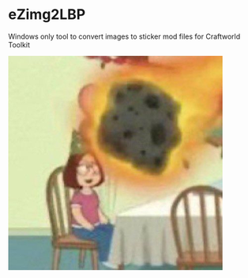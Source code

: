 # eZimg2LBP
Windows only tool to convert images to sticker mod files for Craftworld Toolkit

![eZimg2LBP.png](https://github.com/Zhaxxy/eZimg2LBP/blob/main/eZimg2LBP.png)
